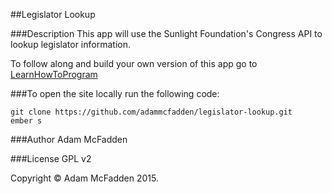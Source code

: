 ##Legislator Lookup

###Description
This app will use the Sunlight Foundation's Congress API to lookup legislator information.

To follow along and build your own version of this app go to <a href="https://www.learnhowtoprogram.com/lessons/enlightened-citizenry-tuesday-classwork" target="#">LearnHowToProgram</a>

###To open the site locally run the following code:

```
git clone https://github.com/adammcfadden/legislator-lookup.git
ember s
```

###Author
Adam McFadden

###License
GPL v2

Copyright &copy; Adam McFadden 2015.
